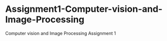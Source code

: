 # Assignment1-Computer-vision-and-Image-Processing
Computer vision and Image Processing Assignment 1
